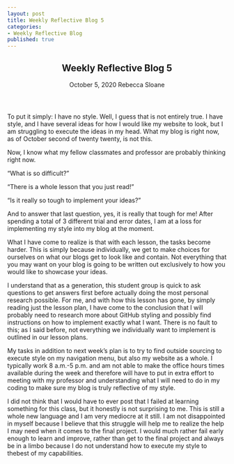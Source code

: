 ```yaml
---
layout: post
title: Weekly Reflective Blog 5
categories:
- Weekly Reflective Blog
published: true
---
```

<article>
	<header>
		<h1>Weekly Reflective Blog 5</h1>
		<time>October 5, 2020</time>
		<span class="author-name">Rebecca Sloane</span>
	</header>
</article>

To put it simply: I have no style.
Well, I guess that is not entirely true.
I have style, and I have several ideas for how I would like my website to look, but I am struggling to execute the ideas in my head.
What my blog is right now, as of October second of twenty twenty, is not this.

Now, I know what my fellow classmates and professor are probably thinking right now.

“What is so difficult?”

“There is a whole lesson that you just read!”

“Is it really so tough to implement your ideas?”

And to answer that last question, yes, it is really that tough for me! 
After spending a total of 3 different trial and error dates, I am at a loss for implementing my style into my blog at the moment.

What I have come to realize is that with each lesson, the tasks become harder.
This is simply because individually, we get to make choices for ourselves on what our blogs get to look like and contain.
Not everything that you may want on your blog is going to be written out exclusively to how you would like to showcase your ideas.

I understand that as a generation, this student group is quick to ask questions to get answers first before actually doing the most personal research possible.
For me, and with how this lesson has gone, by simply reading just the lesson plan, I have come to the conclusion that I will probably need to research more about GitHub styling and possibly find instructions on how to implement exactly what I want.
There is no fault to this; as I said before, not everything we individually want to implement is outlined in our lesson plans.

My tasks in addition to next week’s plan is to try to find outside sourcing to execute style on my navigation menu, but also my website as a whole.
I typically work 8 a.m.-5 p.m. and am not able to make the office hours times available during the week and therefore will have to put in extra effort to meeting with my professor and understanding what I will need to do in my coding to make sure my blog is truly reflective of my style.

I did not think that I would have to ever post that I failed at learning something for this class, but it honestly is not surprising to me.
This is still a whole new language and I am very mediocre at it still.
I am not disappointed in myself because I believe that this struggle will help me to realize the help I may need when it comes to the final project. 
I would much rather fail early enough to learn and improve, rather than get to the final project and always be in a limbo because I do not understand how to execute my style to thebest of my capabilities.
